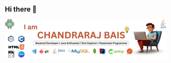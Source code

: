 ## Hi there 👋

<!--
**Chandraraj-Bais/Chandraraj-Bais** is a ✨ _special_ ✨ repository because its `README.md` (this file) appears on your GitHub profile.

Here are some ideas to get you started:

- 🔭 I’m currently working on ...
- 🌱 I’m currently learning ...
- 👯 I’m looking to collaborate on ...
- 🤔 I’m looking for help with ...
- 💬 Ask me about ...
- 📫 How to reach me: ...
- 😄 Pronouns: ...
- ⚡ Fun fact: ...
-->
![image alt](https://github.com/Chandraraj-Bais/Chandraraj-Bais/blob/04efb273bf6ca2e3b0cc4d38b8b03e9681d49a75/My%20github%20Profile1.png)
<!--
![image alt](https://github.com/Chandraraj-Bais/Chandraraj-Bais/blob/3992c3e89aebe2dc1437b35a7efe2e195fada268/Evolution.png)
-->

